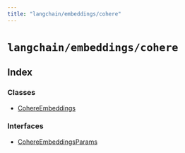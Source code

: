 ```yaml
---
title: "langchain/embeddings/cohere"
---
```


# `langchain/embeddings/cohere`

## Index

### Classes

- [CohereEmbeddings](classes/CohereEmbeddings.md)

### Interfaces

- [CohereEmbeddingsParams](interfaces/CohereEmbeddingsParams.md)
